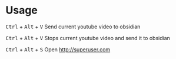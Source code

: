 
# Usage

<kbd>Ctrl</kbd> + <kbd>Alt</kbd> + <kbd>V</kbd>  Send current youtube video to obsidian

<kbd>Ctrl</kbd> + <kbd>Alt</kbd> + <kbd>V</kbd>  Stops current youtube video and send it to obsidian


<kbd>Ctrl</kbd> + <kbd>Alt</kbd> + <kbd>S</kbd>  Open http://superuser.com

